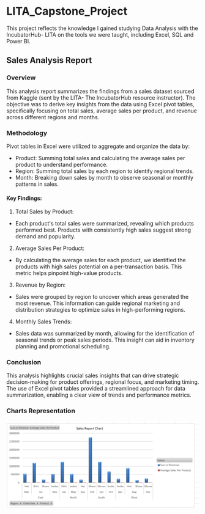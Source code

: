# LITA_Capstone_Project
This project reflects the knowledge I gained studying Data Analysis with the IncubatorHub- LITA on the tools we were taught, including Excel, SQL and Power BI.

## Sales Analysis Report

### Overview
This analysis report summarizes the findings from a sales dataset sourced from Kaggle (sent by the LITA- The IncubatorHub resource instructor). The objective was to derive key insights from the data using Excel pivot tables, specifically focusing on total sales, average sales per product, and revenue across different regions and months.

### Methodology
Pivot tables in Excel were utilized to aggregate and organize the data by:
-	Product: Summing total sales and calculating the average sales per product to understand performance.
-	Region: Summing total sales by each region to identify regional trends.
-	Month: Breaking down sales by month to observe seasonal or monthly patterns in sales.
#### Key Findings:
1.	Total Sales by Product:
- Each product's total sales were summarized, revealing which products performed best. Products with consistently high sales suggest strong demand and popularity.
2.	Average Sales Per Product:
- By calculating the average sales for each product, we identified the products with high sales potential on a per-transaction basis. This metric helps pinpoint high-value products.
3.	Revenue by Region:
-	Sales were grouped by region to uncover which areas generated the most revenue. This information can guide regional marketing and distribution strategies to optimize sales in high-performing regions.
4.	Monthly Sales Trends:
-	Sales data was summarized by month, allowing for the identification of seasonal trends or peak sales periods. This insight can aid in inventory planning and promotional scheduling.

### Conclusion
This analysis highlights crucial sales insights that can drive strategic decision-making for product offerings, regional focus, and marketing timing. The use of Excel pivot tables provided a streamlined approach for data summarization, enabling a clear view of trends and performance metrics.

### Charts Representation
![Sales Chart](https://github.com/VictoriaUmoh/LITA_Capstone_Project/blob/main/sales%20chart.png)   


